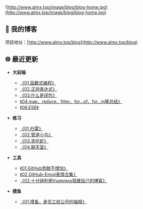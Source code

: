 ![http://www.almx.top/image/blog/blog-home.jpg](http://www.almx.top/image/blog/blog-home.jpg)

## 💌 我的博客

项目地址：[http://www.almx.top/blog](http://www.almx.top/blog)

## 🌐 最近更新

- **大前端**
  - [《01.函数式编程》](http://www.almx.top/blog/PAGE/2019-10-14-js-func-code)
  - [《02.正则表达式》](http://www.almx.top/blog/PAGE/2019-10-14-js-reg)
  - [《03.什么是闭包》](http://www.almx.top/blog/PAGE/2019-11-11-js-scope)
  - [《04.map、reduce、filter、for...of、for...in等总结》](http://www.almx.top/blog/PAGE/2019-11-18-js-func)
  - [《06.ES6》](http://www.almx.top/blog/PAGE/2019-10-14-es6)

- **练习**
  - [《01.扫雷》](http://www.almx.top/blog/PAGE/2019-10-23-sweep)
  - [《02.管道小鸟》](http://www.almx.top/blog/PAGE/2019-10-23-bird)
  - [《03.贪吃蛇》](http://www.almx.top/blog/PAGE/2019-10-23-snake)
  - [《04.聊天室》](http://www.almx.top/blog/PAGE/2019-10-14-myChat)

- **工具**
  - [《01.GitHub贡献不增加》](http://www.almx.top/blog/PAGE/2019-10-23-git-contribution)
  - [《02.GitHub-Emoji表情合集》](http://www.almx.top/blog/PAGE/2019-11-20-git-emoji)
  - [《02.十分钟利用Vuepress搭建自己的博客》](http://www.almx.top/blog/PAGE/2019-10-25-build-blog)

- **摸鱼**
  - [《01.摸鱼，是员工给公司的福报》](http://www.almx.top/blog/PAGE/2019-10-23-touch-fish-hhhh)